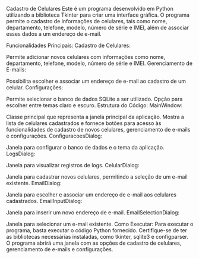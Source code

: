 Cadastro de Celulares
Este é um programa desenvolvido em Python utilizando a biblioteca Tkinter para criar uma interface gráfica. O programa permite o cadastro de informações de celulares, tais como nome, departamento, telefone, modelo, número de série e IMEI, além de associar esses dados a um endereço de e-mail.

Funcionalidades Principais:
Cadastro de Celulares:

Permite adicionar novos celulares com informações como nome, departamento, telefone, modelo, número de série e IMEI.
Gerenciamento de E-mails:

Possibilita escolher e associar um endereço de e-mail ao cadastro de um celular.
Configurações:

Permite selecionar o banco de dados SQLite a ser utilizado.
Opção para escolher entre temas claro e escuro.
Estrutura do Código:
MainWindow:

Classe principal que representa a janela principal da aplicação.
Mostra a lista de celulares cadastrados e fornece botões para acesso às funcionalidades de cadastro de novos celulares, gerenciamento de e-mails e configurações.
ConfiguracoesDialog:

Janela para configurar o banco de dados e o tema da aplicação.
LogsDialog:

Janela para visualizar registros de logs.
CelularDialog:

Janela para cadastrar novos celulares, permitindo a seleção de um e-mail existente.
EmailDialog:

Janela para escolher e associar um endereço de e-mail aos celulares cadastrados.
EmailInputDialog:

Janela para inserir um novo endereço de e-mail.
EmailSelectionDialog:

Janela para selecionar um e-mail existente.
Como Executar:
Para executar o programa, basta executar o código Python fornecido. Certifique-se de ter as bibliotecas necessárias instaladas, como tkinter, sqlite3 e configparser. O programa abrirá uma janela com as opções de cadastro de celulares, gerenciamento de e-mails e configurações.
